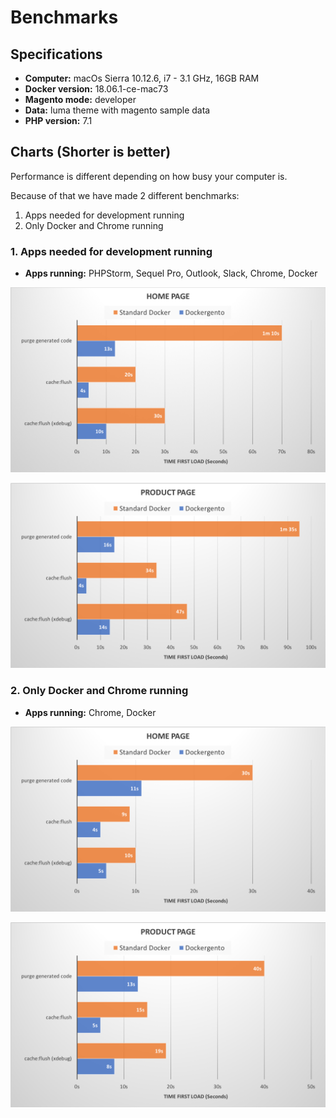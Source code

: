 # Benchmarks


## Specifications

* **Computer:** macOs Sierra 10.12.6, i7 - 3.1 GHz, 16GB RAM
* **Docker version:** 18.06.1-ce-mac73
* **Magento mode:** developer
* **Data:** luma theme with magento sample data
* **PHP version:** 7.1

## Charts (Shorter is better)

Performance is different depending on how busy your computer is. 

Because of that we have made 2 different benchmarks:

1. Apps needed for development running
2. Only Docker and Chrome running

### 1. Apps needed for development running

* **Apps running:** PHPStorm, Sequel Pro, Outlook, Slack, Chrome, Docker

![Benchmark Home Page](img/benchmark_home_slow.png)

![Benchmark Home Page](img/benchmark_product_slow.png)

### 2. Only Docker and Chrome running

* **Apps running:** Chrome, Docker

![Benchmark Home Page](img/benchmark_home_fast.png)

![Benchmark Home Page](img/benchmark_product_fast.png)

